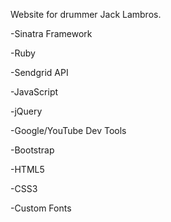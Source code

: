 Website for drummer Jack Lambros.

-Sinatra Framework

-Ruby

-Sendgrid API

-JavaScript

-jQuery

-Google/YouTube Dev Tools

-Bootstrap

-HTML5

-CSS3

-Custom Fonts
